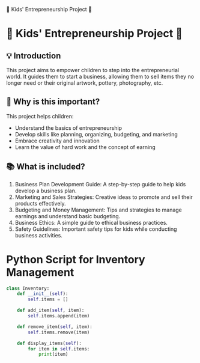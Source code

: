 🚀 Kids' Entrepreneurship Project 🚀
# 🚀 Kids' Entrepreneurship Project 🚀

## 💡 Introduction
This project aims to empower children to step into the entrepreneurial world. It guides them to start a business, allowing them to sell items they no longer need or their original artwork, pottery, photography, etc. 

## 🎯 Why is this important?
This project helps children:
- Understand the basics of entrepreneurship
- Develop skills like planning, organizing, budgeting, and marketing
- Embrace creativity and innovation
- Learn the value of hard work and the concept of earning

## 📚 What is included?
1. Business Plan Development Guide: A step-by-step guide to help kids develop a business plan.
2. Marketing and Sales Strategies: Creative ideas to promote and sell their products effectively.
3. Budgeting and Money Management: Tips and strategies to manage earnings and understand basic budgeting.
4. Business Ethics: A simple guide to ethical business practices.
5. Safety Guidelines: Important safety tips for kids while conducting business activities.

# Python Script for Inventory Management
```python
class Inventory:
    def __init__(self):
        self.items = []

    def add_item(self, item):
        self.items.append(item)

    def remove_item(self, item):
        self.items.remove(item)

    def display_items(self):
        for item in self.items:
            print(item)
